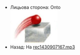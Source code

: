 - Лицьова сторона: Onto <br />![prepositions_38.jpg](./35.jpg)
- Назад: На [rec1430907167.mp3](./14.mp3)